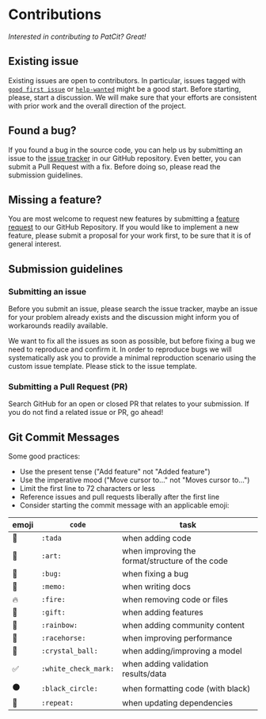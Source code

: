 [issue-tracker]:https://github.com/cverluise/PatCit/issues
[help-wanted]:https://github.com/cverluise/PatCit/labels/help%20wanted
[good-first-issue]:https://github.com/cverluise/PatCit/labels/good%20first%20issue
# Contributions

*Interested in contributing to PatCit? Great!*

## Existing issue

Existing issues are open to contributors. In particular, issues tagged with [`good first issue`][good-first-issue] or [`help-wanted`][help-wanted] might be a good start. Before starting, please, start a discussion. We will make sure that your efforts are consistent with prior work and the overall direction of the project.

## Found a bug?

If you found a bug in the source code, you can help us by submitting an issue to the [issue tracker][issue-tracker] in our GitHub repository. Even better, you can submit a Pull Request with a fix. Before doing so, please read the submission guidelines.

## Missing a feature?

You are most welcome to request new features by submitting a [feature request][issue-tracker] to our GitHub Repository. If you would like to implement a new feature, please submit a proposal for your work first, to be sure that it is of general interest.

## Submission guidelines

### Submitting an issue

Before you submit an issue, please search the issue tracker, maybe an issue for your problem already exists and the discussion might inform you of workarounds readily available.

We want to fix all the issues as soon as possible, but before fixing a bug we need to reproduce and confirm it. In order to reproduce bugs we will systematically ask you to provide a minimal reproduction scenario using the custom issue template. Please stick to the issue template.

### Submitting a Pull Request (PR)

Search GitHub for an open or closed PR that relates to your submission. If you do not find a related issue or PR, go ahead!

## Git Commit Messages

Some good practices:

- Use the present tense ("Add feature" not "Added feature")
- Use the imperative mood ("Move cursor to..." not "Moves cursor to...")
- Limit the first line to 72 characters or less
- Reference issues and pull requests liberally after the first line
- Consider starting the commit message with an applicable emoji:

|emoji|`code`| task|
|---|----|----|
| :tada: |`:tada`| when adding code|
| :art: |`:art:`| when improving the format/structure of the code|
| :bug: |`:bug:`| when fixing a bug|
| :memo: |`:memo:`| when writing docs|
| :fire: |`:fire:`| when removing code or files|
| :gift: |`:gift:`| when adding features|
| :rainbow: |`:rainbow:`| when adding community content|
| :racehorse: |`:racehorse:`| when improving performance|
| :crystal_ball: |`:crystal_ball:`| when adding/improving a model|
| :white_check_mark: |`:white_check_mark:`| when adding validation results/data|
| :black_circle: |`:black_circle:`| when formatting code (with black)|
| :repeat: |`:repeat:`| when updating dependencies|
